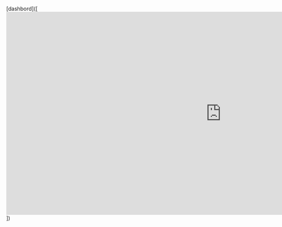 [dashbord]([<iframe title="dashboard_projet_final_databird" width="1140" height="541.25" src="https://app.powerbi.com/reportEmbed?reportId=8958a281-0144-4fb6-b2c0-e743715787a5&autoAuth=true&ctid=15f819ce-4f48-4293-b72d-682f66da0e42" frameborder="0" allowFullScreen="true"></iframe>])

